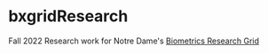# bxgridResearch
Fall 2022 Research work for Notre Dame's [Biometrics Research Grid](https://bxgrid.cse.nd.edu/browse.php)

